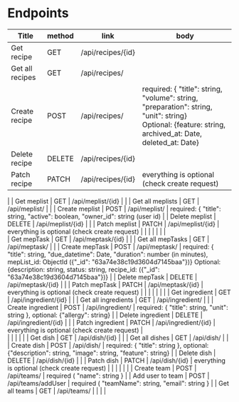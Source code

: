 # Endpoints

| Title               | method | link                 | body                                                                                                                                                                                                                                              |
|---------------------|--------|----------------------|---------------------------------------------------------------------------------------------------------------------------------------------------------------------------------------------------------------------------------------------------|
| Get recipe          | GET    | /api/recipes/{id}    |                                                                                                                                                                                                                                                   |
| Get all recipes     | GET    | /api/recipes/        |                                                                                                                                                                                                                                                   |
| Create recipe       | POST   | /api/recipes/        | required: { "title": string, "volume": string, "preparation": string, "unit": string}<br/> Optional: {feature: string, archived_at: Date, deleted_at: Date}                                                                                       |
| Delete recipe       | DELETE | /api/recipes/{id}    |                                                                                                                                                                                                                                                   |
| Patch  recipe       | PATCH  | /api/recipes/{id}    | everything is optional (check create request)                                                                                                                                                                                                     |
| 
| Get meplist         | GET    | /api/meplist/{id}    |                                                                                                                                                                                                                                                   |
| Get all meplists    | GET    | /api/meplist/        |                                                                                                                                                                                                                                                   |
| Create meplist      | POST   | /api/meplist/        | required: { "title": string, "active": boolean, "owner_id": string (user id)                                                                                                                                                                      |
| Delete meplist      | DELETE | /api/meplist/{id}    |                                                                                                                                                                                                                                                   |
| Patch  meplist      | PATCH  | /api/meplist/{id}    | everything is optional (check create request)                                                                                                                                                                                                     | 
|                     |        |                      |                                                                                                                                                                                                                                                   |
|      
| Get mepTask         | GET    | /api/meptask/{id}    |                                                                                                                                                                                                                                                   |
| Get all mepTasks    | GET    | /api/meptask/        |                                                                                                                                                                                                                                                   |
| Create mepTask      | POST   | /api/meptask/        | required: { "title": string, "due_datetime": Date, "duration": number (in minutes), mepList_id: ObjectId ({"_id": "63a74e38c19d3604d7145baa"})} Optional: {description: string, status: string, recipe_id: ({"_id": "63a74e38c19d3604d7145baa"})} |
| Delete mepTask      | DELETE | /api/meptask/{id}    |                                                                                                                                                                                                                                                   |
| Patch  mepTask      | PATCH  | /api/meptask/{id}    | everything is optional (check create request)                                                                                                                                                                                                     |
|                     |        |                      |                                                                                                                                                                                                                                                   |
                                                                                                                                                                                                                                            |
| Get ingredient      | GET    | /api/ingredient/{id} |                                                                                                                                                                                                                                                   |
| Get all ingredients | GET    | /api/ingredient/     |                                                                                                                                                                                                                                                   |
| Create ingredient   | POST   | /api/ingredient/     | required: { "title": string, "unit": string }, optional: {"allergy": string}                                                                                                                                                                      |
| Delete ingredient   | DELETE | /api/ingredient/{id} |                                                                                                                                                                                                                                                   |
| Patch  ingredient   | PATCH  | /api/ingredient/{id} | everything is optional (check create request)                                                                                                                                                                                                     |                                                                                                                                                                                                                                                   
|                     |        |                      |                                                                                                                                                                                                                                                   |
| Get dish            | GET    | /api/dish/{id}       |                                                                                                                                                                                                                                                   |
| Get all dishes      | GET    | /api/dish/           |                                                                                                                                                                                                                                                   |
| Create dish         | POST   | /api/dish/           | required: { "title": string }, optional: {"description": string, "image": string, "feature": string}                                                                                                                                              |
| Delete dish         | DELETE | /api/dish/{id}       |                                                                                                                                                                                                                                                   |
| Patch  dish         | PATCH  | /api/dish/{id}       | everything is optional (check create request)                                                                                                                                                                                                     |
|                     |        |                      |                                                                                                                                                                                                                                                   |
| Create team         | POST   | /api/teams/          | required ( "name": string }                                                                                                                                                                                                                       |
| Add user to team    | POST   | /api/teams/addUser   | required ( "teamName": string, "email": string }                                                                                                                                                                                                  |
| Get all teams       | GET    | /api/teams/          |                                                                                                                                                                                                                                                   |        |                      |                                                                                                                                                                                                                                                 
